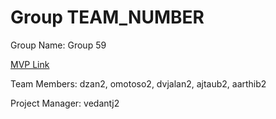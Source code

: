 # Group TEAM_NUMBER
Group Name: Group 59

[MVP Link](https://docs.google.com/document/d/1-I-Tfx1Jf_8I7S_z3mQe8SsTCRgtsjA8wDtpUf_381M/edit)

Team Members: dzan2, omotoso2, dvjalan2, ajtaub2, aarthib2

Project Manager: vedantj2
